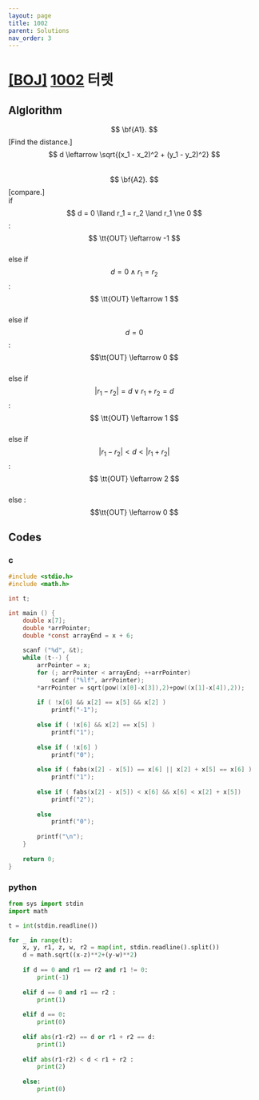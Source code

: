 ```yaml
---
layout: page
title: 1002
parent: Solutions
nav_order: 3
---
```

# [[BOJ]](https://www.acmicpc.net/problem) [1002](https://www.acmicpc.net/problem/1002) 터렛
## Alglorithm

$$ \bf{A1}. $$ [Find the distance.] $$ d \leftarrow \sqrt{(x_1 - x_2)^2 + (y_1 - y_2)^2} $$  
$$ \bf{A2}. $$ [compare.]  
	if $$ d = 0 \lland r_1 = r_2 \land r_1 \ne 0 $$ : $$ \tt{OUT} \leftarrow -1 $$  
	else if $$ d = 0 \land r_1 = r_2 $$ : $$ \tt{OUT} \leftarrow 1 $$  
	else if $$ d = 0 $$ : $$\tt{OUT} \leftarrow 0 $$  
	else if $$ |r_1 - r_2| = d \lor r_1 + r_2 = d$$ : $$ \tt{OUT} \leftarrow 1 $$  
	else if $$ |r_1 - r_2| < d < |r_1 + r_2| $$ : $$ \tt{OUT} \leftarrow 2 $$  
	else : $$\tt{OUT} \leftarrow 0 $$  

## Codes
### c
```c
#include <stdio.h>
#include <math.h>

int t;

int main () {
	double x[7];
	double *arrPointer;
	double *const arrayEnd = x + 6;
	
	scanf ("%d", &t);
	while (t--) {
		arrPointer = x;
		for (; arrPointer < arrayEnd; ++arrPointer) 
			scanf ("%lf", arrPointer);
		*arrPointer = sqrt(pow((x[0]-x[3]),2)+pow((x[1]-x[4]),2));
		
		if ( !x[6] && x[2] == x[5] && x[2] )
			printf("-1");
			
		else if ( !x[6] && x[2] == x[5] )
			printf("1");
			
		else if ( !x[6] )
			printf("0");
			
		else if ( fabs(x[2] - x[5]) == x[6] || x[2] + x[5] == x[6] )
			printf("1");
			
		else if ( fabs(x[2] - x[5]) < x[6] && x[6] < x[2] + x[5])
			printf("2");
			
		else
			printf("0");
		
		printf("\n");
	}
		
	return 0;
}
```
### python
```python
from sys import stdin
import math

t = int(stdin.readline())

for _ in range(t):
	x, y, r1, z, w, r2 = map(int, stdin.readline().split())
	d = math.sqrt((x-z)**2+(y-w)**2)
	
	if d == 0 and r1 == r2 and r1 != 0:
		print(-1)
		
	elif d == 0 and r1 == r2 :
		print(1)
	
	elif d == 0:
		print(0)
		
	elif abs(r1-r2) == d or r1 + r2 == d:
		print(1)
		
	elif abs(r1-r2) < d < r1 + r2 :
		print(2)
		
	else:
		print(0)
```

